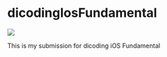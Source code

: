 # dicodingIosFundamental

![](https://github.com/aridwan/dicodingIosFundamental/blob/main/mockup_dicoding.png)

This is my submission for dicoding iOS Fundamental 
